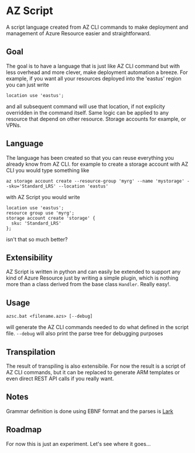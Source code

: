 # AZ Script

A script language created from AZ CLI commands to make deployment and management of Azure Resource easier and straightforward. 

## Goal
The goal is to have a language that is just like AZ CLI command but with less overhead and more clever, make deployment automation a breeze.
For example, if you want all your resources deployed into the 'eastus' region you can just write

```
location use 'eastus';
```

and all subsequent command will use that location, if not explicity overridden in the command itself. Same logic can be applied to any resource that depend on other resource. Storage accounts for example, or VPNs.

## Language
The language has been created so that you can reuse everything you already know from AZ CLI. for example to create a storage account with AZ CLI you would type something like

```
az storage account create --resource-group 'myrg' --name 'mystorage' --sku='Standard_LRS' --location 'eastus'
```

with AZ Script you would write

```
location use 'eastus';
resource group use 'myrg';
storage account create 'storage' { 
  sku: 'Standard_LRS'
};
```
 
isn't that so much better?

## Extensibility
AZ Script is written in python and can easily be extended to support any kind of Azure Resource just by writing a simple plugin, which is nothing more than a class derived from the base class ```Handler```. Really easy!.

## Usage
```
azsc.bat <filename.azs> [--debug]
```
will generate the AZ CLI commands needed to do what defined in the script file.
`--debug` will also print the parse tree for debugging purposes

## Transpilation
The result of transpiling is also extensibile. For now the result is a script of AZ CLI commands, but it can be replaced to generate ARM templates or even direct REST API calls if you really want.

## Notes
Grammar definition is done using EBNF format and the parses is [Lark](https://github.com/lark-parser/lark)

## Roadmap
For now this is just an experiment. Let's see where it goes...
